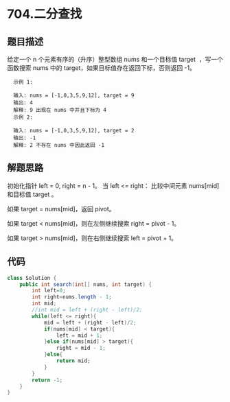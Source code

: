 # 704.二分查找

## 题目描述
给定一个 n 个元素有序的（升序）整型数组 nums 和一个目标值 target  ，写一个函数搜索 nums 中的 target，如果目标值存在返回下标，否则返回 -1。


      示例 1:

      输入: nums = [-1,0,3,5,9,12], target = 9
      输出: 4
      解释: 9 出现在 nums 中并且下标为 4
      示例 2:

      输入: nums = [-1,0,3,5,9,12], target = 2
      输出: -1
      解释: 2 不存在 nums 中因此返回 -1


## 解题思路
初始化指针 left = 0, right = n - 1。
当 left <= right：
比较中间元素 nums[mid] 和目标值 target 。

如果 target = nums[mid]，返回 pivot。

如果 target < nums[mid]，则在左侧继续搜索 right = pivot - 1。

如果 target > nums[mid]，则在右侧继续搜索 left = pivot + 1。


## 代码
```java
class Solution {
    public int search(int[] nums, int target) {
        int left=0;
        int right=nums.length - 1;
        int mid;
        //int mid = left + (right - left)/2;
        while(left <= right){
            mid = left + (right - left)/2;
            if(nums[mid] < target){
                left = mid + 1;
            }else if(nums[mid] > target){
                right = mid - 1;
            }else{
                return mid;
            }
        }
        return -1;
    }
}
```
